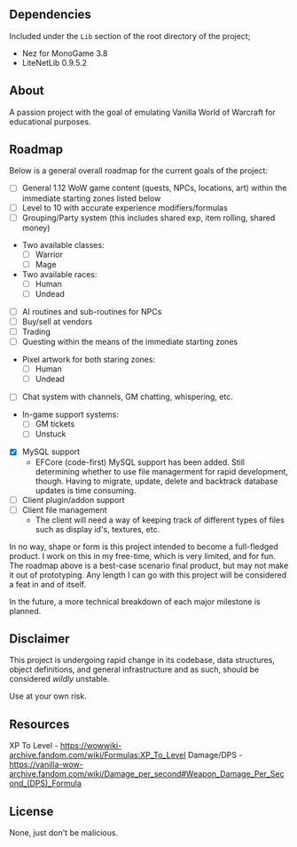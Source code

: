## Dependencies
Included under the `Lib` section of the root directory of the project;
- Nez for MonoGame 3.8
- LiteNetLib 0.9.5.2

## About
A passion project with the goal of emulating Vanilla World of Warcraft for educational purposes.

## Roadmap
Below is a general overall roadmap for the current goals of the project:

- [ ] General 1.12 WoW game content (quests, NPCs, locations, art) within the immediate starting zones listed below
- [ ] Level to 10 with accurate experience modifiers/formulas
- [ ] Grouping/Party system (this includes shared exp, item rolling, shared money)
- Two available classes:
	- [ ] Warrior
	- [ ] Mage
- Two available races:
	- [ ] Human
	- [ ] Undead
- [ ] AI routines and sub-routines for NPCs
- [ ] Buy/sell at vendors
- [ ] Trading
- [ ] Questing within the means of the immediate starting zones
- Pixel artwork for both staring zones:
	- [ ] Human
	- [ ] Undead
- [ ] Chat system with channels, GM chatting, whispering, etc.
- In-game support systems:
	- [ ] GM tickets
	- [ ] Unstuck
- [x] MySQL support
	- EFCore (code-first) MySQL support has been added. Still determining whether to use file managerment for rapid development, though. 
	Having to migrate, update, delete and backtrack database updates is time consuming.
- [ ] Client plugin/addon support
- [ ] Client file management
	- The client will need a way of keeping track of different types of files such as display id's, textures, etc.

In no way, shape or form is this project intended to become a full-fledged product. I work on this in my free-time, which is very limited, and for fun. 
The roadmap above is a best-case scenario final product, but may not make it out of prototyping. Any length I can go with this project will be considered a feat in and of itself.

In the future, a more technical breakdown of each major milestone is planned.

## Disclaimer
This project is undergoing rapid change in its codebase, data structures, object definitions, and general infrastructure and as such, should be considered *wildly* unstable.

Use at your own risk.

## Resources
XP To Level - https://wowwiki-archive.fandom.com/wiki/Formulas:XP_To_Level
Damage/DPS - https://vanilla-wow-archive.fandom.com/wiki/Damage_per_second#Weapon_Damage_Per_Second_(DPS)_Formula

## License
None, just don't be malicious.